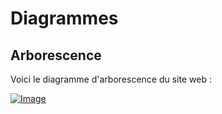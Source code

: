 # Diagrammes 

## Arborescence

Voici le diagramme d'arborescence du site web : 

[![Image](https://i.goopics.net/2ejkue.png)](https://goopics.net/i/2ejkue)
